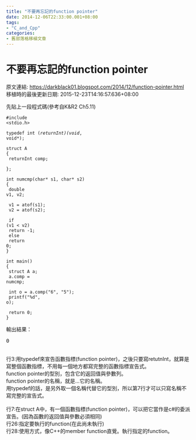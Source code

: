 ```yaml
---
title: "不要再忘記的function pointer"
date: 2014-12-06T22:33:00.001+08:00
tags: 
- "C_and_Cpp"
categories:
- 舊部落格移植文章
---
```


# 不要再忘記的function pointer

原文連結: https://darkblack01.blogspot.com/2014/12/function-pointer.html
移植時的最後更新日期: 2015-12-23T14:16:57.636+08:00

先貼上一段程式碼(參考自K&amp;R2 Ch5.11) <br /><pre class="prettyprint linenums:1"><code>#include &lt;stdio.h&gt;<br />  <br />typedef int (*returnInt)(void*, void*);<br />  <br />struct A<br />{<br />    returnInt comp;   <br />};<br /><br />int numcmp(char* s1, char* s2)<br />{<br />    double v1, v2;<br /><br />    v1 = atof(s1);<br />    v2 = atof(s2);<br /><br />    if (v1 &lt; v2)<br />        return -1;<br />    else<br />        return 0;<br />}<br /><br />int main()<br />{<br />    struct A a;<br />    a.comp = numcmp;<br /><br />    int o = a.comp("6", "5");<br />    printf("%d", o);<br /><br />    return 0;<br />}</code></pre>輸出結果： <br /><pre>0</pre><br />行3:用typedef來宣告函數指標(function pointer)，之後只要寫retutnInt，就算是寫整個函數指標，不用每一個地方都寫完整的函數指標宣告式。<br />function pointer的型別，包含它的返回值與參數列。<br />function pointer的名稱，就是...它的名稱。<br />用typedef的話，是另外取一個名稱代替它的型別，所以第7行才可以只寫名稱不寫完整的宣告式。<br /><br />行7:在struct A中，有一個函數指標(function pointer)，可以把它當作是c#的委派宣告。(因為函數的返回值與參數必須相同)<br />行26:指定要執行的function(在此尚未執行)<br />行28:使用方式，像C++的member function直覺。執行指定的function。
